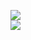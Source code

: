 [![](https://img.shields.io/badge/Made%20With-Github%20Spray-lightgrey.svg?style=for-the-badge&logo=github)](https://github.com/Annihil/github-spray#25022)  
[![](https://i.imgur.com/2DrTn0Z.gif)](https://github.com/Annihil/github-spray)